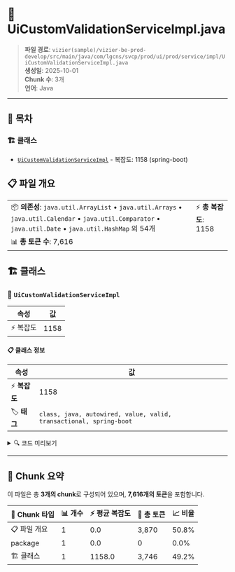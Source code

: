 # 📄 UiCustomValidationServiceImpl.java

> **파일 경로**: `vizier(sample)/vizier-be-prod-develop/src/main/java/com/lgcns/svcp/prod/ui/prod/service/impl/UiCustomValidationServiceImpl.java`  
> **생성일**: 2025-10-01  
> **Chunk 수**: 3개  
> **언어**: Java
---

## 📑 목차

### 🏗️ 클래스
- [`UiCustomValidationServiceImpl`](#class-uicustomvalidationserviceimpl) - 복잡도: 1158 (spring-boot)

## 📋 파일 개요

| | |
|--|--|
| 📦 **의존성**: `java.util.ArrayList` • `java.util.Arrays` • `java.util.Calendar` • `java.util.Comparator` • `java.util.Date` • `java.util.HashMap` 외 54개 | ⚡ **총 복잡도**: 1158 |
| 📊 **총 토큰 수**: 7,616 |  |



## 🏗️ 클래스

### <a id="class-uicustomvalidationserviceimpl"></a>🎯 `UiCustomValidationServiceImpl`

| 속성 | 값 |
|------|----|
| ⚡ 복잡도 | 1158 |



#### 📋 클래스 정보

| 속성 | 값 |
|------|----|
| ⚡ **복잡도** | 1158 || 📍 **라인 범위** | 69-69 |
| 🏷️ **태그** | `class, java, autowired, value, valid, transactional, spring-boot` || 🏗️ **프레임워크** | `spring-boot` |

<details>
<summary>🔍 코드 미리보기</summary>

```java
public class UiCustomValidationServiceImpl implements UiCustomValidationService {
	
	@Value("${external.api.comm}")
    private String commUrl;

	@Autowired
	private RestTemplate restTemplate;
	
	private final CommonDao commonDao;
	private final CustomValidationExcelMapper customValidationExcelMapper;
	private final CustomValidationExcelHelper excelHelper;
		
	@Override
	public List<CustomValidationMainRespone> getListMain(String item, String type, String subType, String attrUuid) {
		List<CustomValidationMainRespone> results = new ArrayList<>();
		Map<String, Object> paramsGetList = new HashMap<>();
		if (item.equals("O") || item.equals("R")) {
			paramsGetList.put("itemCode", type);
		} else if (item.equals("C")) {
			paramsGetList.put("itemCode", subType);
		}
		List<AttributeDto> entit...
```

**Chunk 정보**
- 🆔 **ID**: `e90f67c85a5b`
- 📍 **라인**: 69-69
- 📊 **토큰**: 3746
- 🏷️ **태그**: `class, java, autowired, value, valid...`

</details>

---





## 🧩 Chunk 요약

이 파일은 총 **3개의 chunk**로 구성되어 있으며, **7,616개의 토큰**을 포함합니다.

| 🧩 Chunk 타입 | 📊 개수 | ⚡ 평균 복잡도 | 📝 총 토큰 | 📈 비율 |
|---------------|--------|-------------|----------|--------|
| 📋 파일 개요 | 1 | 0.0 | 3,870 | 50.8% |
| package | 1 | 0.0 | 0 | 0.0% |
| 🏗️ 클래스 | 1 | 1158.0 | 3,746 | 49.2% |

